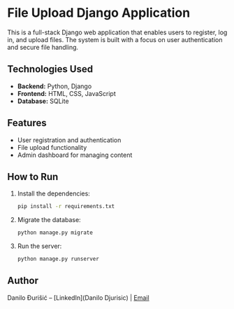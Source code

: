 # File Upload Django Application

This is a full-stack Django web application that enables users to register, log in, and upload files. The system is built with a focus on user authentication and secure file handling.

## Technologies Used

- **Backend:** Python, Django
- **Frontend:** HTML, CSS, JavaScript
- **Database:** SQLite

## Features
- User registration and authentication
- File upload functionality
- Admin dashboard for managing content

## How to Run

1. Install the dependencies:
    ```bash
    pip install -r requirements.txt
    ```
2. Migrate the database:
    ```bash
    python manage.py migrate
    ```
3. Run the server:
    ```bash
    python manage.py runserver
    ```

## Author

Danilo Đurišić – [LinkedIn](Danilo Djurisic) | [Email](mailto:durisicd@gmail.com)